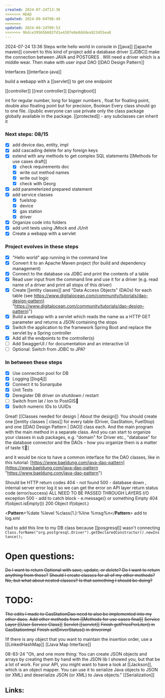 ```yaml
---
created: 2024-07-24T13:36
<<<<<<< HEAD
updated: 2024-09-04T08:49
=======
updated: 2024-09-24T09:53
>>>>>>> 9bdce39565b602fd1e4387e0e8dddea923455ea8
---
```


2024-07-24 13:36
Steps write hello world in console in [[java]]
[[apache maven]] convert to this kind of project
add a database driver [[JDBC]] make the connection between JAVA and POSTGRES . WIll need a driver which is a middle wear. Then make with user input
DAO [[DAO Design Pattern]]

Interfaces [[interface-java]]

build a webapp with a [[servlet]] to get one endpoint

[[controller]] [[rest controller]] [[springboot]]

int for regular number, long for bigger numbers , float for floating point, double also floating point but for precision, Boolean
Every class should go to one file.
//public everyone can use
private only the class
package globally available in the package.
[[protected]] - any subclasses can inherit it

### Next steps: 08/15

- [x] add device dao, entity, impl
- [x] add cascading delete for any foreign keys
- [x] extend with any methods to get complex SQL statements [[Methods for use cases draft]]
  - [x] check requirements doc
  - [x] write out method names
  - [x] write out logic
  - [x] check with Georg
- [x] add parameterized prepared statement
- [x] add service classes
  - [x] fuelstop
  - [x] device
  - [x] gas station
  - [x] driver
- [x] Organize code into folders
- [x] add unit tests using JMock and JUnit
- [x] Create a webapp with a servlet

### Project evolves in these steps

- [x] "Hello world" app running in the command line
- [x] Convert it to an Apache Maven project (for build and dependency management)
- [x] Connect to the database via JDBC and print the contents of a table
- [x] Read user input from the command line and use it for a driver (e.g. read name of a driver and print all stops of this driver)
- [x] Create [[entity classes]] and "Data Access Objects" (DAOs) for each table (see [https://www.digitalocean.com/community/tutorials/dao-design-pattern)](https://www.digitalocean.com/community/tutorials/dao-design-pattern) "https://www.digitalocean.com/community/tutorials/dao-design-pattern)")
- [x] Build a webapp with a servlet which reads the name as a HTTP GET parameter and returns a JSON containing the stops
- [x] Switch the application to the framework Spring Boot and replace the servlet by a Spring controller
- [x] Add all the endpoints to the controller(s)
- [ ] Add SwaggerUI / for documentation and an interactive UI
- [ ] Optional: Switch from JDBC to JPA?

### In between these steps

- [x] Use connection pool for DB
- [x] Logging [[log4j]]
- [x] Connect it to Sonarqube
- [x] Unit Tests
- [x] Deregister DB driver on shutdown / restart
- [ ] Switch from lat / lon to PostGIS
- [x] Switch numeric IDs to UUIDs

Great! [[Classes needed for design | About the design]]: You should create one [[entity classes | class]] for every table (Driver, GasStation, FuelStop) and one [[DAO Design Pattern | DAO]] class each. And the main program with the main method in a separate class. And you can start to organize your classes in sub packages, e.g. "domain" for Driver etc., "database" for the database connector and the DAOs - how you organize them is a matter of taste ![🙂]

and it would be nice to have a common interface for the DAO classes, like in this tutorial: [https://www.baeldung.com/java-dao-pattern](https://www.baeldung.com/java-dao-pattern "https://www.baeldung.com/java-dao-pattern")

Should be HTTP return codes
404 - not found
500 - database down , internal server error
log it so we can get the error
on API layer return status code (error/success)
ALL NEED TO BE PASSED THROUGH LAYERS
I/O exception 500 - add to catch block - e.message() or something
Empty 404 if(object.isEmpty())
200 Object if(object.)

<**Pattern**>%date %level %class{1.}:%line %msg%n</**Pattern**> add to log.xml

had to add this line to my DB class because [[posgresql]] wasn't connecting
`Class.forName("org.postgresql.Driver").getDeclaredConstructor().newInstance();`

# Open questions:

~~Do I want to return Optional with save, update, or delete? Do I want to return anything from those?~~
~~Should I create classes for all of my other methods? No, but what about nested classes? Is that something I should be doing?~~

# TODO:

~~The edits I made to GasStationDao need to also be implemented into my other daos.~~
~~Add other methods from [[Methods for use cases final]]~~
~~Service Layer [[User Service Class]]~~
~~Servlet [[servlet]]~~
~~Finish getPricePerLiter() in GasStationImpl~~
~~Finish setDriverStatus() in driverimpl~~

!If there is any object that you want to maintain the insertion order, use a [[LinkedHashMap]] [[Java Map Interface]]

08-83-24
"Oh, and one more thing: You can create JSON objects and arrays by creating them by hand with the JSON lib I showed you, but that be a lot of work. For your API, you might want to have a look at [[Jackson]], which is an object mapper. You can use it to serialize Java objects to JSON (or XML) and deserialize JSON (or XML) to Java objects." [[Serialization]]

## Links:
